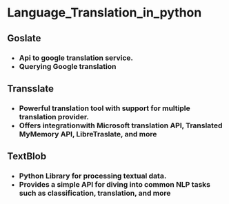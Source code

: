 # Language_Translation_in_python

<h2>Goslate</h2>
    <h3><ul><li>Api to google translation service.</li> <li>Querying Google translation</li></ul></h3>

<h2>Transslate</h2>
    <h3><ul><li>Powerful translation tool with support for multiple translation provider.</li>
    <li>Offers integrationwith Microsoft translation API, Translated MyMemory API, LibreTraslate, and more</li></ul></h3>

<h2>TextBlob</h2>
    <h3><ul><li>Python Library for processing textual data.</li>
    <li>Provides a simple API for diving into common NLP tasks such as classification, translation, and more</li></ul></h3>
